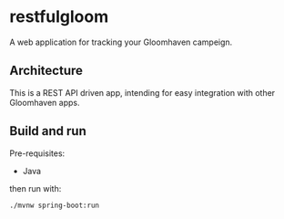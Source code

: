 # restfulgloom

A web application for tracking your Gloomhaven campeign.

## Architecture

This is a REST API driven app, intending for easy integration with other Gloomhaven apps.

## Build and run

Pre-requisites:

- Java

then run with:

    ./mvnw spring-boot:run
